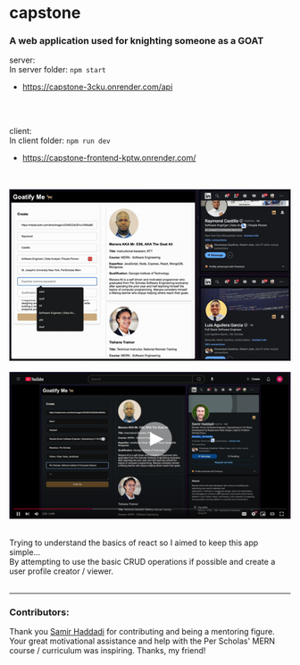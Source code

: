 # capstone #

### A web application used for knighting someone as a GOAT ###

server:<br>
In server folder: <code>npm start</code>
- https://capstone-3cku.onrender.com/api
<br>
<br>

client:<br>
In client folder: <code>npm run dev</code>
- https://capstone-frontend-kptw.onrender.com/
<br>
<br>

<a href="https://youtu.be/ZtyMQxgS7PA" targ="_blank">
  <img src="./client/assets/goatifyMe_00.gif" />
</a>
<br>
<br>

<a href="https://youtu.be/ZtyMQxgS7PA" targ="_blank">
  <img src="./client/assets/goatifyMe_01.png" />
</a>
<br>
<br>

Trying to understand the basics of react so I aimed to keep this app simple...<br>
By attempting to use the basic CRUD operations if possible and create a user profile creator / viewer.
<br>
<br>

<hr>

### Contributors: ###
Thank you <a href="https://www.linkedin.com/in/samir-haddadi-a939171b0?miniProfileUrn=urn%3Ali%3Afs_miniProfile%3AACoAADFB8k8B2lOjv6Zwvx1bFCacpSM_urMM14s&lipi=urn%3Ali%3Apage%3Ad_flagship3_search_srp_people%3B8awx9MeUTK6%2FveXJK7y%2B7A%3D%3D">Samir Haddadi</a> for contributing and being a mentoring figure. Your great motivational assistance and help with the Per Scholas' MERN course / curriculum was inspiring. Thanks, my friend!
